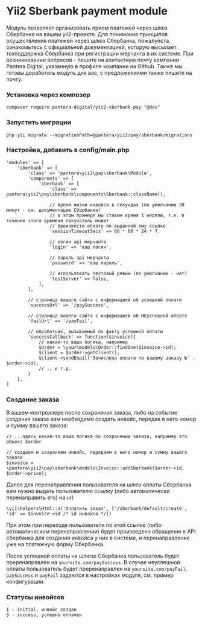 # Yii2 Sberbank payment module

Модуль позволяет организовать прием платежей через шлюз Сбербанка на вашем yii2-проекте. Для понимания принципов осуществления платежей через шлюз Сбербанка, пожалуйста, ознакомьтесь с официальной документацией, которую высылает техподдержка Сбербанка при регистрации мерчанта в их системе. При возникновении вопросов - пишите на контактную почту компании Pantera Digital, указанную в профиле компании на Github. Также мы готовы доработать модуль для вас, с предложениями также пишите на почту.

### Установка через композер
```
composer require pantera-digital/yii2-sberbank-pay "@dev"
```

### Запустить миграции
```
php yii migrate --migrationPath=@pantera/yii2/pay/sberbank/migrations
```

### Настройка, добавить в config/main.php

```
'modules' => [
    'sberbank' => [
        'class' => 'pantera\yii2\pay\sberbank\Module',
        'components' => [
            'sberbank' => [
                'class' => pantera\yii2\pay\sberbank\components\Sberbank::className(),
                
                // время жизни инвойса в секундах (по умолчанию 20 минут - см. документацию Сбербанка)
                // в этом примере мы ставим время 1 неделю, т.е. в течение этого времени покупатель может
                // произвести оплату по выданной ему ссылке
                'sessionTimeoutSecs' => 60 * 60 * 24 * 7,
                
                // логин api мерчанта
                'login' => 'ваш логин',
                
                // пароль api мерчанта
                'password' => 'ваш пароль',
                
                // использовать тестовый режим (по умолчанию - нет)
                'testServer' => false,
            ],
        ],
        
        // страница вашего сайта с информацией об успешной оплате
        'successUrl' => '/paySuccess',
        
        // страница вашего сайта с информацией об НЕуспешной оплате
        'failUrl' => '/payFail',
        
        // обработчик, вызываемый по факту успешной оплаты
        'successCallback' => function($invoice){
            // какая-то ваша логика, например
            $order = \your\models\Order::findOne($invoice->id);
            $client = $order->getClient();
            $client->sendEmail('Зачислена оплата по вашему заказу №' . $order->id);
            // .. и т.д.
        }
    ],
]
```

### Создание заказа

В вашем контроллере после сохранения заказа, либо на событие создания заказа вам необходимо создать инвойс, передав в него номер и сумму вашего заказа:

```
// ...здесь какая-то ваша логика по сохранению заказа, например это объект $order

// создаем и сохраняем инвойс, передаем в него номер и сумму вашего заказа
$invoice = \pantera\yii2\pay\sberbank\models\Invoice::addSberbank($order->id, $order->price);
```

Далее для перенаправления пользователя на шлюз оплаты Сбербанка вам нужно выдать пользователю ссылку (либо автоматически перенаправить его) на url:

```
\yii\helpers\Html::a('Оплатить заказ', ['/sberbank/default/create', 'id' => $invoice->id /* id инвойса */])
```

При этом при переходе пользователя по этой ссылке (либо автоматическом перенаправлении) будет произведено обращение к API сбербанка для создания инвойса у них в системе, и перенаправление уже на платежную форму Сбербанка.

После успешной оплаты на шлюзе Сбербанка пользователь будет преренаправлен на `yoursite.com/paySuccess`. В случае неуспешной оплаты пользователь будет преренаправлен на `yoursite.com/payFail`. `paySuccess` и `payFail` задаются в настройках модуля, см. пример конфигурации.

### Статусы инвойсов
```
I - initial, инвойс создан
S - success, успешно оплачен
```
